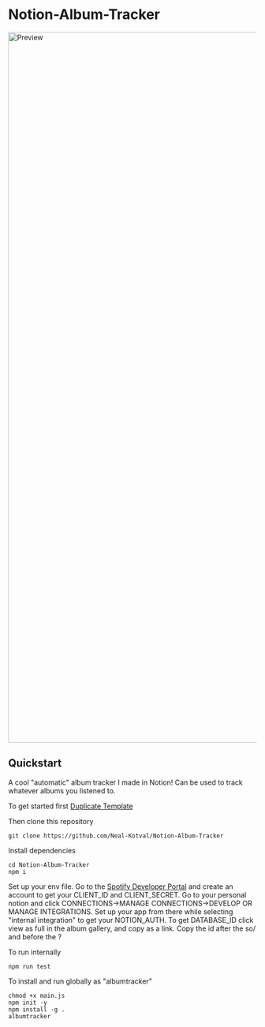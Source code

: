 # Notion-Album-Tracker

<img width="1440" alt="Preview" src="https://github.com/user-attachments/assets/5904de2c-00b5-437a-861a-e25486eb2cb2">

## Quickstart

A cool "automatic" album tracker I made in Notion! Can be used to track whatever albums you listened to.

To get started first [Duplicate Template](https://chemical-cord-2eb.notion.site/Album-Tracker-133d47abe9a580238e66c22acc8d2c6b)

Then clone this repository

```
git clone https://github.com/Neal-Kotval/Notion-Album-Tracker
```

Install dependencies

```
cd Notion-Album-Tracker
npm i
```

Set up your env file. Go to the [Spotify Developer Portal](https://developer.spotify.com/) and create an account to get your CLIENT_ID and CLIENT_SECRET. Go to your personal notion and click CONNECTIONS->MANAGE CONNECTIONS->DEVELOP OR MANAGE INTEGRATIONS. Set up your app from there while selecting "internal integration" to get your NOTION_AUTH. To get DATABASE_ID click view as full in the album gallery, and copy as a link. Copy the id after the so/ and before the ?

To run internally

```
npm run test
```

To install and run globally as "albumtracker"

```
chmod +x main.js
npm init -y
npm install -g .
albumtracker
```
